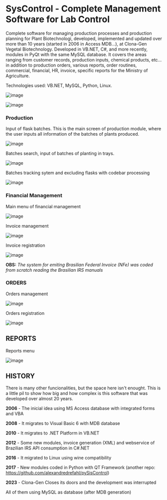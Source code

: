 # SysControl - Complete Management Software for Lab Control

Complete software for managing production processes and production planning for Plant Biotechnologi, developed, implemented and updated over more than 10 years (started in 2006 in Access MDB...), at Clona-Gen Vegetal Biotechnology. Developed in VB.NET, C#, and more recently, modules in PyQt with the same MySQL database. It covers the areas ranging from customer records, production inputs, chemical products, etc... in addition to production orders, various reports, order routines, commercial, financial, HR, invoice, specific reports for the Ministry of Agriculture.

Technologies used: VB.NET, MySQL, Python, Linux.

![image](https://github.com/alexandredrefahl/SisControl-NET-VS19/assets/24326296/7e3e11a9-f279-4fe7-a248-c2cfdc7b39da)

![image](https://github.com/alexandredrefahl/SisControl-NET-VS19/assets/24326296/e6154726-b0be-44ea-9e8d-59481b7a3e8d)

### Production

Input of flask batches. This is the main screen of production module, where the user inputs all information of the batches of plants produced.

![image](https://github.com/alexandredrefahl/SisControl-NET-VS19/assets/24326296/e3c1fe64-f2a9-4ab0-bba1-4b46d42032da)

Batches search, input of batches of planting in trays.

![image](https://github.com/alexandredrefahl/SisControl-NET-VS19/assets/24326296/35b2e1f0-9a1c-4c36-b145-e35634340707)

Batches tracking sytem and excluding flasks with codebar processing

![image](https://github.com/alexandredrefahl/SisControl-NET-VS19/assets/24326296/bed107d2-2f8a-43bf-a8c6-14a4036fc8ac)


### Financial Management

Main menu of financial management

![image](https://github.com/alexandredrefahl/SisControl-NET-VS19/assets/24326296/87372f16-300e-49cf-87e0-c712d9af75a0)

Invoice management

![image](https://github.com/alexandredrefahl/SisControl-NET-VS19/assets/24326296/b9b45242-c20b-494b-a3ee-29e11f3cb65a)

Invoice registration

![image](https://github.com/alexandredrefahl/SisControl-NET-VS19/assets/24326296/35628a0e-818f-4ca1-83ae-8f590786ba71)

**OBS:** _The system for emiting Brasilian Federal Invoice (NFe) was coded from scratch reading the Brasilian IRS manuals_


### ORDERS

Orders management

![image](https://github.com/alexandredrefahl/SisControl-NET-VS19/assets/24326296/a04acc31-ab1e-44e0-9a92-52693d042c54)

Orders registration

![image](https://github.com/alexandredrefahl/SisControl-NET-VS19/assets/24326296/b0354303-6af2-4f20-9540-97e6e26c32cc)

## REPORTS

Reports menu

![image](https://github.com/alexandredrefahl/SisControl-NET-VS19/assets/24326296/2088900d-980b-4fe0-bee1-6b3202646454)

## HISTORY

There is many other funcionalities, but the space here isn't enought. This is a little pil to show how big and how complex is this software that was developed over almost 20 years.

**2006** - The inicial idea using MS Access database with integrated forms and VBA

**2008** - It migrates to Visual Basic 6 with MDB database

**2010** - It migrates to .NET Platform in VB.NET

**2012** - Some new modules, invoice generation (XML) and webservice of Brazilian IRS API consumption in C#.NET

**2016** - It migrated to Linux using wine compatibility

**2017** - New modules coded in Python with QT Framework (another repo: https://github.com/alexandredrefahl/pySisControl)

**2023** - Clona-Gen Closes its doors and the development was interrupted

All of them using MySQL as database (after MDB generation)

